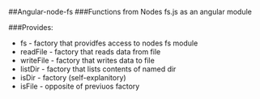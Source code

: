 ##Angular-node-fs
###Functions from Nodes fs.js as an angular module 

###Provides:
*   fs - factory that providfes access to nodes fs module
*   readFile - factory that reads data from file
*   writeFile - factory that writes data to file
*   listDir - factory that lists contents of named dir
*   isDir - factory (self-explanitory)
*   isFile - opposite of previuos factory
